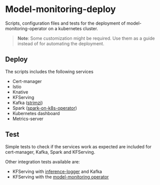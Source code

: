 # Model-monitoring-deploy
Scripts, configuration files and tests for the deployment of model-monitoring-operator on a kubernetes cluster.

> **Note**: Some customization might be required. Use them as a guide instead of for automating the deployment.

## Deploy

The scripts includes the following services

* Cert-manager
* Istio
* Knative
* KFServing
* Kafka ([strimzi](https://github.com/strimzi/strimzi-kafka-operator))
* Spark ([spark-on-k8s-operator](https://github.com/GoogleCloudPlatform/spark-on-k8s-operator))
* Kubernetes dashboard
* Metrics-server

## Test

Simple tests to check if the services work as expected are included for cert-manager, Kafka, Spark and KFServing.

Other integration tests available are:

* KFServing with [inference-logger](https://github.com/javierdlrm/inference-logger) and Kafka
* KFServing with the [model-monitoring operator](https://github.com/javierdlrm/model-monitoring-operator)

